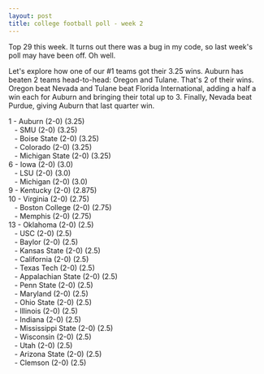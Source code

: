 ```yaml
---
layout: post
title: college football poll - week 2
---
```


Top 29 this week.  It turns out there was a bug in my code, so last week's poll may have been off.  Oh well.

Let's explore how one of our #1 teams got their 3.25 wins.  Auburn has beaten 2 teams head-to-head:  Oregon and Tulane.  That's 2 of their wins.  Oregon beat Nevada and Tulane beat Florida International, adding a half a win each for Auburn and bringing their total up to 3.  Finally, Nevada beat Purdue, giving Auburn that last quarter win.

1 - Auburn (2-0) (3.25)  
&nbsp;&nbsp; - SMU (2-0) (3.25)  
&nbsp;&nbsp; - Boise State (2-0) (3.25)  
&nbsp;&nbsp; - Colorado (2-0) (3.25)  
&nbsp;&nbsp; - Michigan State (2-0) (3.25)  
6 - Iowa (2-0) (3.0)  
&nbsp;&nbsp; - LSU (2-0) (3.0)  
&nbsp;&nbsp; - Michigan (2-0) (3.0)  
9 - Kentucky (2-0) (2.875)  
10 - Virginia (2-0) (2.75)  
&nbsp;&nbsp; - Boston College (2-0) (2.75)  
&nbsp;&nbsp; - Memphis (2-0) (2.75)  
13 - Oklahoma (2-0) (2.5)  
&nbsp;&nbsp; - USC (2-0) (2.5)  
&nbsp;&nbsp; - Baylor (2-0) (2.5)  
&nbsp;&nbsp; - Kansas State (2-0) (2.5)  
&nbsp;&nbsp; - California (2-0) (2.5)  
&nbsp;&nbsp; - Texas Tech (2-0) (2.5)  
&nbsp;&nbsp; - Appalachian State (2-0) (2.5)  
&nbsp;&nbsp; - Penn State (2-0) (2.5)  
&nbsp;&nbsp; - Maryland (2-0) (2.5)  
&nbsp;&nbsp; - Ohio State (2-0) (2.5)  
&nbsp;&nbsp; - Illinois (2-0) (2.5)  
&nbsp;&nbsp; - Indiana (2-0) (2.5)  
&nbsp;&nbsp; - Mississippi State (2-0) (2.5)  
&nbsp;&nbsp; - Wisconsin (2-0) (2.5)  
&nbsp;&nbsp; - Utah (2-0) (2.5)  
&nbsp;&nbsp; - Arizona State (2-0) (2.5)  
&nbsp;&nbsp; - Clemson (2-0) (2.5)  
